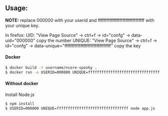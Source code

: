 ## Usage:

**NOTE:** replace 000000 with your userid and ffffffffffffffffffffffffffffffff with your unique key.

In firefox:
UID: "View Page Source" -> ctrl+f -> id="confg" -> data-uid="000000" copy the number
UNIQUE: "View Page Source" -> ctrl+f -> id="confg" -> data-unique="ffffffffffffffffffffffffffffffff" copy the key

#### Docker

```bash
$ docker build -t username/ncore-spooky .
$ docker run -e USERID=000000 UNIQUE=ffffffffffffffffffffffffffffffff -d username/ncore-spooky
```

#### Without docker

Install Node.js

```bash
$ npm install
$ USERID=000000 UNIQUE=ffffffffffffffffffffffffffffffff node app.js
```
